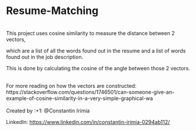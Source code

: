 # Resume-Matching

<br/>
This project uses cosine similarity to measure the distance between 2 vectors,

which are a list of all the words found out in the resume and
a list of words found out in the job description.
<br/>


This is done by calculating the cosine of the angle between those 2 vectors.


<br/>
For more reading on how the vectors are constructed:<br/>
https://stackoverflow.com/questions/1746501/can-someone-give-an-example-of-cosine-similarity-in-a-very-simple-graphical-wa

<br/>
<br/>
Created by :+1:  @Constantin Irimia

LinkedIn: https://www.linkedin.com/in/constantin-irimia-0294ab112/
